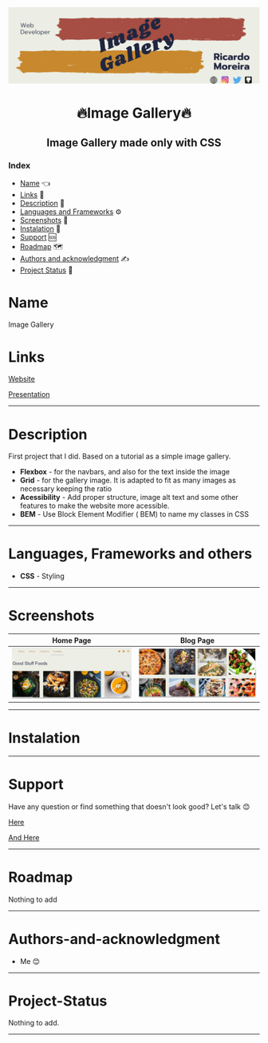 [![Social banner for mugas](./assets/Image_banner.png)](http://ricardomoreira.io/)

<h1 align="center"> 🔥Image Gallery🔥</h1>

<h2 align="center">Image Gallery made only with CSS </h2>

### Index

* [Name](#Name) 👈
* [Links](#Links) 🔗
* [Description](#Description) 📖
* [Languages and Frameworks](####Languages-and-Frameworks) ⚙️
* [Screenshots](#Screenshots) 📱
* [Instalation](#Instalation) 🧩
* [Support](#Support) 🆘
* [Roadmap](#Roadmap) 🗺️
* [Authors and acknowledgment](####Authors-and-acknowledgment) ✍️
* [Project Status](#Project-Status) 📜

# Name

Image Gallery

# Links

[Website](https://goodstuffoodsgallery.netlify.app/)

[Presentation](https://www.ricardomoreira.io/blog/2020-05-28-create-a-image-gallery)

___

# Description

First project that I did. Based on a tutorial as a simple image gallery.

* **Flexbox** - for the navbars, and also for the text inside the image
* **Grid** - for the gallery image. It is adapted to fit as many images as necessary keeping the ratio
* **Acessibility** - Add proper structure, image alt text and some other features to make the website more acessible.
* **BEM** - Use Block Element Modifier ( BEM) to name my classes in CSS

___

# Languages, Frameworks and others

* **CSS** - Styling

____

# Screenshots

Home Page         |  Blog Page
:-------------------------:|:-------------------------:
![](assets/screenshot.png)  |  ![](assets/screenshot1.png)

____

# Instalation

___

# Support

Have any question or find something that doesn't look good? Let's talk 😊

[Here](https://github.com/mugas)

[And Here](https://www.ricardomoreira.io/about)

____

# Roadmap

Nothing to add

____

# Authors-and-acknowledgment

* Me 😊

____

# Project-Status  

Nothing to add.

____
